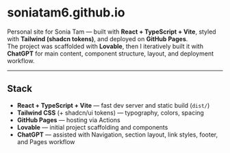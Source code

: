 # soniatam6.github.io

Personal site for Sonia Tam — built with **React + TypeScript + Vite**, styled with **Tailwind (shadcn tokens)**, and deployed on **GitHub Pages**.  
The project was scaffolded with **Lovable**, then I iteratively built it with **ChatGPT** for main content, component structure, layout, and deployment workflow.

---

## Stack

- **React + TypeScript + Vite** — fast dev server and static build (`dist/`)
- **Tailwind CSS** (+ shadcn/ui tokens) — typography, colors, spacing
- **GitHub Pages** — hosting via Actions
- **Lovable** — initial project scaffolding and components
- **ChatGPT** — assisted with Navigation, section layout, link styles, footer, and Pages workflow



